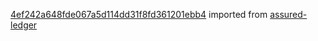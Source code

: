 [4ef242a648fde067a5d114dd31f8fd361201ebb4](https://github.com/insolar/assured-ledger/commit/4ef242a648fde067a5d114dd31f8fd361201ebb4) imported from [assured-ledger](https://github.com/insolar/assured-ledger)
